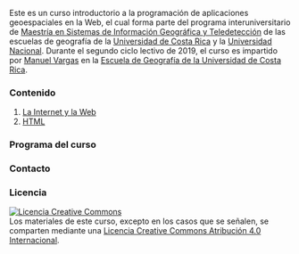 Este es un curso introductorio a la programación de aplicaciones geoespaciales en la Web, el cual forma parte del programa interuniversitario de [Maestría en Sistemas de Información Geográfica y Teledetección](https://www.una.ac.cr/index.php/m-oferta-academica/sistemas-de-informacion-geografica-y-teledeteccion-maestria-en/visit) de las escuelas de geografía de la [Universidad de Costa Rica](https://www.ucr.ac.cr/) y la [Universidad Nacional](https://www.una.ac.cr/). Durante el segundo ciclo lectivo de 2019, el curso es impartido por [Manuel Vargas](https://github.com/mfvargas) en la [Escuela de Geografía de la Universidad de Costa Rica](https://www.geografia.fcs.ucr.ac.cr/).

### Contenido
1. [La Internet y la Web](https://github.com/mfvargas/curso-programacion-web-geoespacial/diapositivas/internet-web.html)
2. [HTML]()

### Programa del curso

### Contacto

### Licencia
<a rel="license" href="http://creativecommons.org/licenses/by/4.0/"><img alt="Licencia Creative Commons" style="border-width:0" src="https://i.creativecommons.org/l/by/4.0/88x31.png" /></a><br /><span xmlns:dct="http://purl.org/dc/terms/" property="dct:title">Los materiales de este curso, excepto en los casos que se señalen, se comparten mediante una <a rel="license" href="http://creativecommons.org/licenses/by/4.0/">Licencia Creative Commons Atribución 4.0 Internacional</a>.
